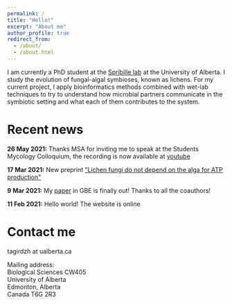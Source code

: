 ```yaml
---
permalink: /
title: "Hello!"
excerpt: "About me"
author_profile: true
redirect_from: 
  - /about/
  - /about.html
---
```


I am currently a PhD student at the [Spribille lab](https://spribillelab.wordpress.com) at the University of Alberta. I study the evolution of fungal-algal symbioses, known as lichens. For my current project, I apply bioinformatics methods combined with wet-lab techniques to try to understand how microbial partners communicate in the symbiotic setting and what each of them contributes to the system.

Recent news
======
**26 May 2021:** Thanks MSA for inviting me to speak at the Students Mycology Colloquium, the recording is now available at [youtube](https://www.youtube.com/watch?v=yHUCPw1q-jc&ab_channel=MSAStudents)

**17 Mar 2021:** New preprint ["Lichen fungi do not depend on the alga for ATP production"](https://www.biorxiv.org/content/10.1101/2021.03.17.435722v1)

**9 Mar 2021:** My [paper](https://academic.oup.com/gbe/advance-article/doi/10.1093/gbe/evab047/6163286) in GBE is finally out! Thanks to all the coauthors!

**11 Feb 2021:** Hello world! The website is online

Contact me
======
tagirdzh at ualberta.ca

Mailing address:\
Biological Sciences CW405\
University of Alberta\
Edmonton, Alberta\
Canada T6G 2R3
